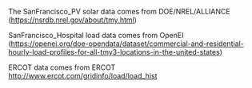  The SanFrancisco_PV solar data comes from DOE/NREL/ALLIANCE (https://nsrdb.nrel.gov/about/tmy.html) 
 
 SanFrancisco_Hospital load data comes from OpenEI (https://openei.org/doe-opendata/dataset/commercial-and-residential-hourly-load-profiles-for-all-tmy3-locations-in-the-united-states)
 
 ERCOT data comes from ERCOT http://www.ercot.com/gridinfo/load/load_hist

